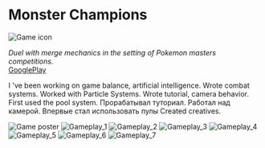 # Monster Champions
![Game icon](https://github.com/Aywi-style/MonsterChampions/raw/main/Media/icon.png)

*Duel with merge mechanics in the setting of Pokemon masters competitions.*  
[GooglePlay](https://play.google.com/store/apps/details?id=com.ZakiGames.MonsterChampions "Monster Champions page")

I 've been working on game balance, artificial intelligence.
Wrote combat systems. Worked with Particle Systems.
Wrote tutorial, camera behavior. First used the pool system.
Прорабатывал туториал. Работал над камерой. Впервые стал использовать пулы
Created creatives.

![Game poster](https://github.com/Aywi-style/MonsterChampions/raw/main/Media/img_1.png)
![Gameplay_1](https://github.com/Aywi-style/MonsterChampions/raw/main/Media/img_2.png)
![Gameplay_2](https://github.com/Aywi-style/MonsterChampions/raw/main/Media/img_3.png)
![Gameplay_3](https://github.com/Aywi-style/MonsterChampions/raw/main/Media/img_4.png)
![Gameplay_4](https://github.com/Aywi-style/MonsterChampions/raw/main/Media/img_5.png)
![Gameplay_5](https://github.com/Aywi-style/MonsterChampions/raw/main/Media/img_6.png)
![Gameplay_6](https://github.com/Aywi-style/MonsterChampions/raw/main/Media/img_7.png)
![Gameplay_7](https://github.com/Aywi-style/MonsterChampions/raw/main/Media/img_8.png)
